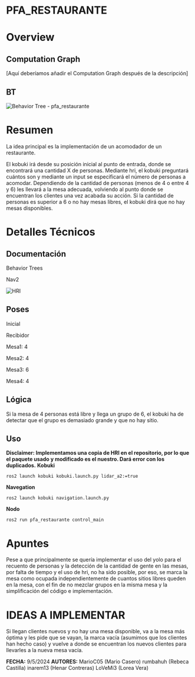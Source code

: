 # PFA_RESTAURANTE

# Overview

## Computation Graph
[Aquí deberíamos añadir el Computation Graph después de la descripción]

## BT
![Behavior Tree - pfa_restaurante](https://github.com/user-attachments/assets/de32e57e-c2a3-4e81-a0c0-c7a06d4b0fbc)

# Resumen
La idea principal es la implementación de un acomodador de un restaurante.

El kobuki irá desde su posición inicial al punto de entrada, donde se encontrará una cantidad
X de personas. Mediante hri, el kobuki preguntará cuántos son y mediante un input se especificará el número de personas a acomodar.
Dependiendo de la cantidad de personas (menos de 4 o entre 4 y 6) les llevará a la mesa adecuada, volviendo al punto donde se encuentran los clientes una vez acabada su acción.
Si la cantidad de personas es superior a 6 o no hay mesas libres, el kobuki dirá que no hay
mesas disponibles.

# Detalles Técnicos

## Documentación
Behavior Trees

Nav2

![HRI](https://github.com/rodperex/bt_nodes)


## Poses
Inicial

Recibidor

Mesa1: 4

Mesa2: 4

Mesa3: 6

Mesa4: 4

## Lógica
Si la mesa de 4 personas está libre y llega un grupo de 6, el kobuki ha de 
detectar que el grupo es demasiado grande y que no hay sitio.

## Uso
**Disclaimer: Implementamos una copia de HRI en el repositorio, por lo que el paquete usado y modificado es el nuestro. Dará error con los duplicados.**
**Kobuki**
```
ros2 launch kobuki kobuki.launch.py lidar_a2:=true
```
**Navegation**
```
ros2 launch kobuki navigation.launch.py
```
**Nodo**
```
ros2 run pfa_restaurante control_main
```
# Apuntes
Pese a que principalmente se quería implementar el uso del yolo para el recuento
de personas y la detección de la cantidad de gente en las mesas, por falta de tiempo
y el uso de hri, no ha sido posible, por eso, se marca la mesa como ocupada 
independientemente de cuantos sitios libres queden en la mesa, con el fin de 
no mezclar grupos en la misma mesa y la simplificación del código e implementación.

# IDEAS A IMPLEMENTAR
Si llegan clientes nuevos y no hay una mesa disponible, va a la mesa más óptima
y les pide que se vayan, la marca vacía (asumimos que los clientes han hecho caso)
y vuelve a donde se encuentran los nuevos clientes para llevarles a la nueva 
mesa vacía.

**FECHA:** 9/5/2024 
**AUTORES:**
  MarioC05 (Mario Casero)
  rumbahuh (Rebeca Castilla)
  inarem13 (Henar Contreras)
  LoVeMi3 (Lorea Vera)
